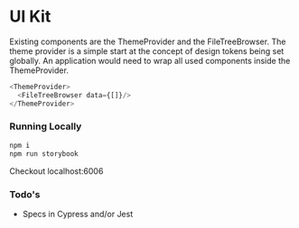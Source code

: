 # UI Kit 

Existing components are the ThemeProvider and the FileTreeBrowser. The theme provider is a simple start at the concept of design tokens being set globally. An application would need to wrap all used components inside the ThemeProvider.

```javascript
<ThemeProvider>
  <FileTreeBrowser data={[]}/>
</ThemeProvider>
```

### Running Locally
```bash
npm i
npm run storybook
```

Checkout localhost:6006


### Todo's
- Specs in Cypress and/or Jest
